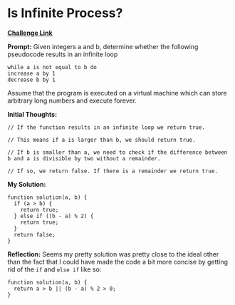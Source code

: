 # Is Infinite Process?

[**Challenge Link**](https://app.codesignal.com/arcade/code-arcade/at-the-crossroads/aFF9HDm2Rsti9j5kc)

**Prompt:** Given integers a and b, determine whether the following pseudocode results in an infinite loop

```
while a is not equal to b do
increase a by 1
decrease b by 1
```

Assume that the program is executed on a virtual machine which can store arbitrary long numbers and execute forever.

**Initial Thoughts:**

```
// If the function results in an infinite loop we return true.

// This means if a is larger than b, we should return true.

// If b is smaller than a, we need to check if the difference between b and a is divisible by two without a remainder.

// If so, we return false. If there is a remainder we return true.
```

**My Solution:**

```
function solution(a, b) {
  if (a > b) {
    return true;
  } else if ((b - a) % 2) {
    return true;
  }
  return false;
}
```

**Reflection:** Seems my pretty solution was pretty close to the ideal other than the fact that I could have made the code a bit more concise by getting rid of the `if` and `else if` like so:

```
function solution(a, b) {
  return a > b || (b - a) % 2 > 0;
}
```
